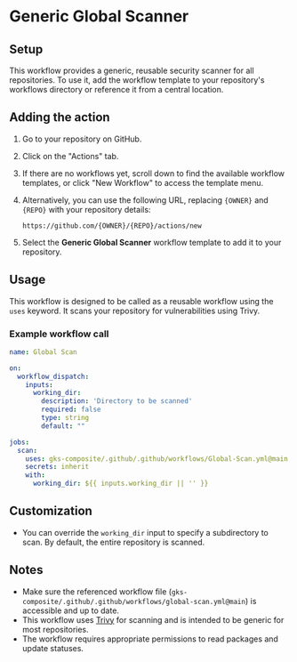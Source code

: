 # Generic Global Scanner

## Setup

This workflow provides a generic, reusable security scanner for all repositories. To use it, add the workflow template to your repository's workflows directory or reference it from a central location.

## Adding the action

1. Go to your repository on GitHub.
2. Click on the "Actions" tab.
3. If there are no workflows yet, scroll down to find the available workflow templates, or click "New Workflow" to access the template menu.
4. Alternatively, you can use the following URL, replacing `{OWNER}` and `{REPO}` with your repository details:

   ```text
   https://github.com/{OWNER}/{REPO}/actions/new
   ```

5. Select the **Generic Global Scanner** workflow template to add it to your repository.

## Usage

This workflow is designed to be called as a reusable workflow using the `uses` keyword. It scans your repository for vulnerabilities using Trivy.

### Example workflow call

```yaml
name: Global Scan

on:
  workflow_dispatch:
    inputs:
      working_dir:
        description: 'Directory to be scanned'
        required: false
        type: string
        default: ""

jobs:
  scan:
    uses: gks-composite/.github/.github/workflows/Global-Scan.yml@main
    secrets: inherit
    with:
      working_dir: ${{ inputs.working_dir || '' }}
```

## Customization

- You can override the `working_dir` input to specify a subdirectory to scan. By default, the entire repository is scanned.

## Notes

- Make sure the referenced workflow file (`gks-composite/.github/.github/workflows/global-scan.yml@main`) is accessible and up to date.
- This workflow uses [Trivy](https://github.com/aquasecurity/trivy) for scanning and is intended to be generic for most repositories.
- The workflow requires appropriate permissions to read packages and update statuses.
